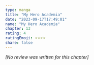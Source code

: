 ```yaml
---
type: manga
title: "My Hero Academia"
date: "2023-09-17T17:49:01"
name: "My Hero Academia"
chapter: 13
rating: 4
ratingEmoji: ⭐️⭐️⭐️⭐️
share: false
---
```


_[No review was written for this chapter]_
